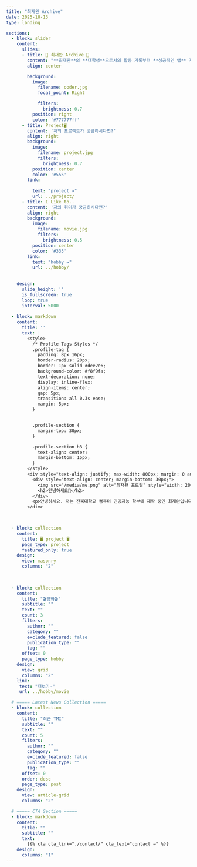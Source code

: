 ```yaml
---
title: "최재완 Archive"
date: 2025-10-13
type: landing

sections:
  - block: slider
    content:
      slides:
      - title: 👋 최재완 Archive 👋
        content: "**최재완**의 **대학생**으로서의 활동 기록부터 **성공적인 앱** 개발까지의 성장과정을 담은 페이지 입니다."
        align: center

        background:
          image:
            filename: coder.jpg
            focal_point: Right

            filters:
              brightness: 0.7
          position: right
          color: '#777777ff'
      - title: Project🖥️
        content: '저의 프로젝트가 궁금하시다면?'
        align: right
        background:
          image:
            filename: project.jpg
            filters:
              brightness: 0.7
          position: center
          color: '#555'
        link:
          
          text: "project →"
          url: ../project/
      - title: I Like to..
        content: '저의 취미가 궁금하시다면?'
        align: right
        background:
          image:
            filename: movie.jpg
            filters:
              brightness: 0.5
          position: center
          color: '#333'
        link:
          text: "hobby →"
          url: ../hobby/
  
    
    design:
      slide_height: ''
      is_fullscreen: true
      loop: true
      interval: 5000
  
  - block: markdown
    content:
      title: ''
      text: |
        <style>
          /* Profile Tags Styles */
          .profile-tag {
            padding: 8px 16px;
            border-radius: 20px;
            border: 1px solid #dee2e6;
            background-color: #f8f9fa;
            text-decoration: none;
            display: inline-flex;
            align-items: center;
            gap: 5px;
            transition: all 0.3s ease;
            margin: 5px;
          }


          .profile-section {
            margin-top: 30px;
          }

          .profile-section h3 {
            text-align: center;
            margin-bottom: 15px;
          }
        </style>
        <div style="text-align: justify; max-width: 800px; margin: 0 auto; padding: 40px 20px;">
          <div style="text-align: center; margin-bottom: 30px;">
            <img src="/media/me.png" alt="최재완 프로필" style="width: 200px; height: 200px; border-radius: 50%; object-fit: cover; margin: 0 auto 20px auto; display: block;">
            <h2>안녕하세요🤙</h2>
          </div>
          <p>안녕하세요. 저는 전북대학교 컴퓨터 인공지능 학부에 재학 중인 최재완입니다. 제가 구상중인 어플 개발을 위해 부지런히 노력하는 중입니다.</p>
        </div>

      

  - block: collection
    content:
      title: 🖥️ project 🖥️
      page_type: project
      featured_only: true
    design:
      view: masonry
      columns: "2"
  

 
  - block: collection
    content:
      title: "🎬영화🎬"
      subtitle: ""
      text: ""
      count: 3
      filters:
        author: ""
        category: ""
        exclude_featured: false
        publication_type: ""
        tag: ""
      offset: 0
      page_type: hobby
    design:
      view: grid
      columns: "2"
    link:
     text: "더보기→"
     url: ../hobby/movie

  # ===== Latest News Collection =====
  - block: collection
    content:
      title: "최근 TMI"
      subtitle: ""
      text: ""
      count: 5
      filters:
        author: ""
        category: ""
        exclude_featured: false
        publication_type: ""
        tag: ""
      offset: 0
      order: desc
      page_type: post
    design:
      view: article-grid
      columns: "2"

  # ===== CTA Section =====
  - block: markdown
    content:
      title: ""
      subtitle: ""
      text: |
        {{% cta cta_link="./contact/" cta_text="contact →" %}}
    design:
      columns: "1"
---
```

